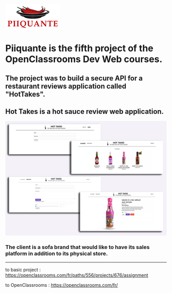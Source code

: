 ![](piquante%20logo.png)     
# Piiquante is the fifth project of the OpenClassrooms Dev Web courses.
## The project was to build a secure API for a restaurant reviews application called "HotTakes".
## Hot Takes is a hot sauce review web application.
![](hot%20takes%20pages.png) 

### The client is a sofa brand that would like to have its sales platform in addition to its physical store.

---
to basic project : https://openclassrooms.com/fr/paths/556/projects/676/assignment

to OpenClassrooms : https://openclassrooms.com/fr/

